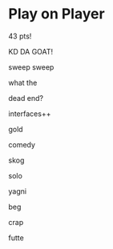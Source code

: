 # Play on Player

43 pts!

KD DA GOAT!

sweep sweep

what the

dead end?

interfaces++

gold

comedy

skog

solo

yagni

beg

crap

futte
